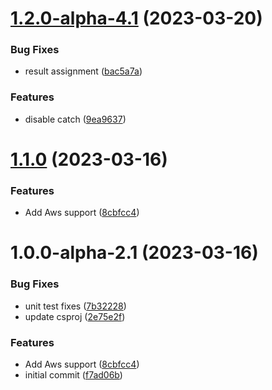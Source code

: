 # [1.2.0-alpha-4.1](https://github.com/devperimental/component-settings/compare/v1.1.0...v1.2.0-alpha-4.1) (2023-03-20)


### Bug Fixes

* result assignment ([bac5a7a](https://github.com/devperimental/component-settings/commit/bac5a7a65d9917b2309818744fea0405a2ba27e6))


### Features

* disable catch ([9ea9637](https://github.com/devperimental/component-settings/commit/9ea96377e89778363f78569fc183ac5bf548879a))

# [1.1.0](https://github.com/devperimental/component-settings/compare/v1.0.0...v1.1.0) (2023-03-16)


### Features

* Add Aws support ([8cbfcc4](https://github.com/devperimental/component-settings/commit/8cbfcc42fb7be873cf0ca6cee117ad385ec01cef))

# 1.0.0-alpha-2.1 (2023-03-16)


### Bug Fixes

* unit test fixes ([7b32228](https://github.com/devperimental/component-settings/commit/7b32228f077dabff026185fbfff061db6c3d51d1))
* update csproj ([2e75e2f](https://github.com/devperimental/component-settings/commit/2e75e2f9a1fb3ae5c4d913ee7e1345e601c75e27))


### Features

* Add Aws support ([8cbfcc4](https://github.com/devperimental/component-settings/commit/8cbfcc42fb7be873cf0ca6cee117ad385ec01cef))
* initial commit ([f7ad06b](https://github.com/devperimental/component-settings/commit/f7ad06b66e9dedcd16b8236ba8f76d3550e15189))
